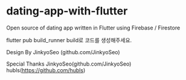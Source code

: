 # dating-app-with-flutter
Open source of dating app written in Flutter using Firebase / Firestore

flutter pub build_runner build로 코드를 생성해주세요.

Design By JinkyoSeo (github.com/JinkyoSeo)

Special Thanks
JinkyoSeo(github.com/JinkyoSeo)
hubls(https://github.com/hubls)
